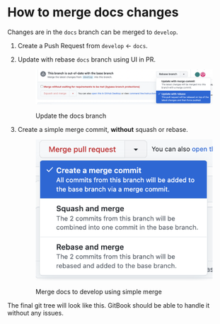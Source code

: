 # How to merge docs changes

Changes are in the `docs` branch can be merged to `develop`.

1. Create a Push Request from `develop` <- `docs`.
2.  Update with rebase `docs` branch using UI in PR.

    <figure><img src="../../../../.gitbook/assets/Screenshot 2022-10-13 at 13.34.00.png" alt=""><figcaption><p>Update the docs branch</p></figcaption></figure>
3.  Create a simple merge commit, **without** squash or rebase.

    <figure><img src="../../../../.gitbook/assets/Screenshot 2022-10-13 at 13.09.53.png" alt=""><figcaption><p>Merge docs to develop using simple merge</p></figcaption></figure>

The final git tree will look like this. GitBook should be able to handle it without any issues.

<figure><img src="https://files.gitbook.com/v0/b/gitbook-x-prod.appspot.com/o/spaces%2FVb0Qqfe4f2Rsrb5b45qY%2Fuploads%2Fk10cj9gut5CfS5hX9xDe%2FScreenshot%202022-10-13%20at%2013.36.41.png?alt=media&#x26;token=c241ae80-dea8-44bd-9efe-931419dd6e54" alt=""><figcaption></figcaption></figure>
